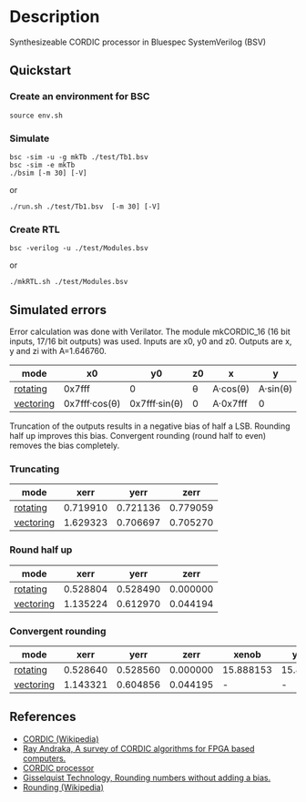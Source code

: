 # Description

Synthesizeable CORDIC processor in Bluespec SystemVerilog (BSV)

## Quickstart

### Create an environment for BSC
```shell
source env.sh
```

### Simulate
```shell
bsc -sim -u -g mkTb ./test/Tb1.bsv
bsc -sim -e mkTb
./bsim [-m 30] [-V]
```
or
```shell
./run.sh ./test/Tb1.bsv  [-m 30] [-V]
```

### Create RTL
```shell
bsc -verilog -u ./test/Modules.bsv
```
or
```shell
./mkRTL.sh ./test/Modules.bsv
```

## Simulated errors
Error calculation was done with Verilator. The module mkCORDIC_16 (16 bit inputs, 17/16 bit outputs) was used.
Inputs are x0, y0 and z0. Outputs are x, y and zi with A=1.646760.

|  mode                                            | x0            | y0            | z0 | x           | y        | z |
|--------------------------------------------------|---------------|---------------|----|-------------|----------|---|
| [rotating](sim/verilator/rotating/Request.cpp)   | 0x7fff        | 0             | θ  | A·cos(θ)    | A·sin(θ) | 0 |
| [vectoring](sim/verilator/vectoring/Request.cpp) | 0x7fff·cos(θ) | 0x7fff·sin(θ) | 0  | A·0x7fff    | 0        | θ |

Truncation of the outputs results in a negative bias of half a LSB. Rounding half up improves this bias.
Convergent rounding (round half to even) removes the bias completely.

### Truncating
|  mode                                             | xerr     | yerr     | zerr     |
|---------------------------------------------------|----------|----------|----------|
| [rotating](sim/verilator/rotating/Response.cpp)   | 0.719910 | 0.721136 | 0.779059 |
| [vectoring](sim/verilator/vectoring/Response.cpp) | 1.629323 | 0.706697 | 0.705270 |

### Round half up
|  mode                                             | xerr     | yerr     | zerr     |
|---------------------------------------------------|----------|----------|----------|
| [rotating](sim/verilator/rotating/Response.cpp)   | 0.528804 | 0.528490 | 0.000000 |
| [vectoring](sim/verilator/vectoring/Response.cpp) | 1.135224 | 0.612970 | 0.044194 |

### Convergent rounding
|  mode                                             | xerr     | yerr     | zerr     | xenob     | yenob     |
|---------------------------------------------------|----------|----------|----------|-----------|-----------| 
| [rotating](sim/verilator/rotating/Response.cpp)   | 0.528640 | 0.528560 | 0.000000 | 15.888153 | 15.888267 |
| [vectoring](sim/verilator/vectoring/Response.cpp) | 1.143321 | 0.604856 | 0.044195 | -         | -         |

## References
* [CORDIC (Wikipedia)](https://en.wikipedia.org/wiki/CORDIC)
* [Ray Andraka, A survey of CORDIC algorithms for FPGA based computers.](http://www.andraka.com/files/crdcsrvy.pdf)
* [CORDIC processor](https://github.com/pbing/CORDIC)
* [Gisselquist Technology, Rounding numbers without adding a bias.](http://zipcpu.com/dsp/2017/07/22/rounding.html)
* [Rounding (Wikipedia)](https://en.wikipedia.org/wiki/Rounding)
